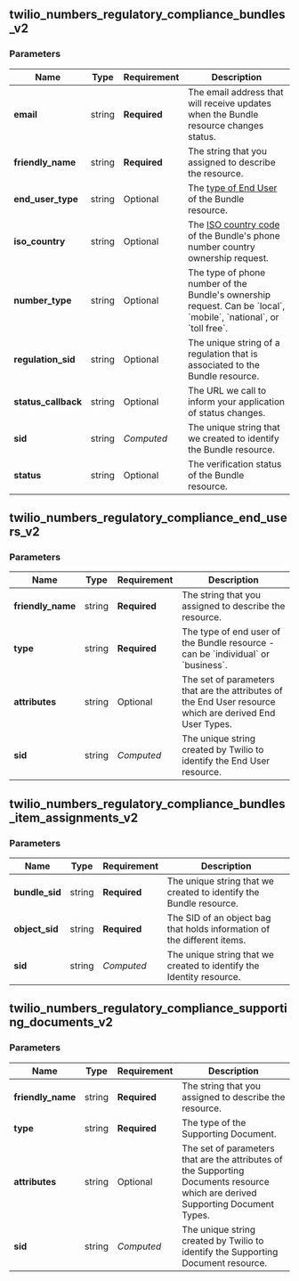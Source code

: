 
## twilio_numbers_regulatory_compliance_bundles_v2

### Parameters

Name | Type | Requirement | Description
--- | --- | --- | ---
**email** | string | **Required** | The email address that will receive updates when the Bundle resource changes status.
**friendly_name** | string | **Required** | The string that you assigned to describe the resource.
**end_user_type** | string | Optional | The [type of End User](https://www.twilio.com/docs/phone-numbers/regulatory/api/end-user-types) of the Bundle resource.
**iso_country** | string | Optional | The [ISO country code](https://en.wikipedia.org/wiki/ISO_3166-1_alpha-2) of the Bundle&#39;s phone number country ownership request.
**number_type** | string | Optional | The type of phone number of the Bundle&#39;s ownership request. Can be &#x60;local&#x60;, &#x60;mobile&#x60;, &#x60;national&#x60;, or &#x60;toll free&#x60;.
**regulation_sid** | string | Optional | The unique string of a regulation that is associated to the Bundle resource.
**status_callback** | string | Optional | The URL we call to inform your application of status changes.
**sid** | string | *Computed* | The unique string that we created to identify the Bundle resource.
**status** | string | Optional | The verification status of the Bundle resource.

## twilio_numbers_regulatory_compliance_end_users_v2

### Parameters

Name | Type | Requirement | Description
--- | --- | --- | ---
**friendly_name** | string | **Required** | The string that you assigned to describe the resource.
**type** | string | **Required** | The type of end user of the Bundle resource - can be &#x60;individual&#x60; or &#x60;business&#x60;.
**attributes** | string | Optional | The set of parameters that are the attributes of the End User resource which are derived End User Types.
**sid** | string | *Computed* | The unique string created by Twilio to identify the End User resource.

## twilio_numbers_regulatory_compliance_bundles_item_assignments_v2

### Parameters

Name | Type | Requirement | Description
--- | --- | --- | ---
**bundle_sid** | string | **Required** | The unique string that we created to identify the Bundle resource.
**object_sid** | string | **Required** | The SID of an object bag that holds information of the different items.
**sid** | string | *Computed* | The unique string that we created to identify the Identity resource.

## twilio_numbers_regulatory_compliance_supporting_documents_v2

### Parameters

Name | Type | Requirement | Description
--- | --- | --- | ---
**friendly_name** | string | **Required** | The string that you assigned to describe the resource.
**type** | string | **Required** | The type of the Supporting Document.
**attributes** | string | Optional | The set of parameters that are the attributes of the Supporting Documents resource which are derived Supporting Document Types.
**sid** | string | *Computed* | The unique string created by Twilio to identify the Supporting Document resource.

